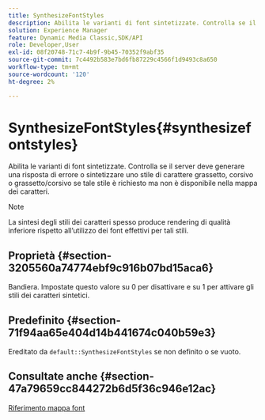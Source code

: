 ```yaml
---
title: SynthesizeFontStyles
description: Abilita le varianti di font sintetizzate. Controlla se il server deve generare una risposta di errore o sintetizzare uno stile di carattere grassetto, corsivo o grassetto/corsivo se tale stile è richiesto ma non è disponibile nella mappa dei caratteri.
solution: Experience Manager
feature: Dynamic Media Classic,SDK/API
role: Developer,User
exl-id: 08f20748-71c7-4b9f-9b45-70352f9abf35
source-git-commit: 7c4492b583e7bd6fb87229c4566f1d9493c8a650
workflow-type: tm+mt
source-wordcount: '120'
ht-degree: 2%

---
```


# SynthesizeFontStyles{#synthesizefontstyles}

Abilita le varianti di font sintetizzate. Controlla se il server deve generare una risposta di errore o sintetizzare uno stile di carattere grassetto, corsivo o grassetto/corsivo se tale stile è richiesto ma non è disponibile nella mappa dei caratteri.

>[!NOTE]
>
>La sintesi degli stili dei caratteri spesso produce rendering di qualità inferiore rispetto all’utilizzo dei font effettivi per tali stili.

## Proprietà {#section-3205560a74774ebf9c916b07bd15aca6}

Bandiera. Impostate questo valore su 0 per disattivare e su 1 per attivare gli stili dei caratteri sintetici.

## Predefinito {#section-71f94aa65e404d14b441674c040b59e3}

Ereditato da `default::SynthesizeFontStyles` se non definito o se vuoto.

## Consultate anche {#section-47a79659cc844272b6d5f36c946e12ac}

[Riferimento mappa font](../../../../../is-api/image-catalog/image-serving-api-ref/c-image-catalog-reference/c-font-map-reference/c-font-map-reference.md#concept-f81f319d03c646c5a8ef87b3277dd37d)
